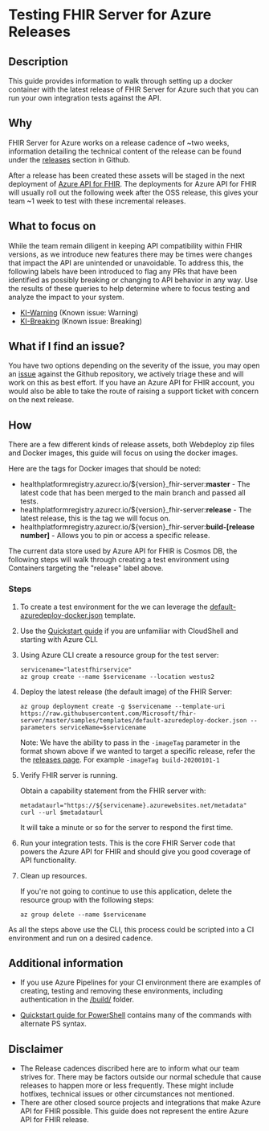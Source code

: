 # Testing FHIR Server for Azure Releases

## Description

This guide provides information to walk through setting up a docker container with the latest release of FHIR Server for Azure such that you can run your own integration tests against the API.

## Why

FHIR Server for Azure works on a release cadence of ~two weeks, information detailing the technical content of the release can be found under the [releases](https://github.com/microsoft/fhir-server/releases) section in Github.

After a release has been created these assets will be staged in the next deployment of [Azure API for FHIR](https://azure.microsoft.com/en-us/services/azure-api-for-fhir/). The deployments for Azure API for FHIR will usually roll out the following week after the OSS release, this gives your team ~1 week to test with these incremental releases.

## What to focus on

While the team remain diligent in keeping API compatibility within FHIR versions, as we introduce new features there may be times were changes that impact the API are unintended or unavoidable. To address this, the following labels have been introduced to flag any PRs that have been identified as possibly breaking or changing to API behavior in any way. Use the results of these queries to help determine where to focus testing and analyze the impact to your system.

- [KI-Warning](https://github.com/microsoft/fhir-server/issues?q=label%3AKI-Warning+) (Known issue: Warning)
- [KI-Breaking](https://github.com/microsoft/fhir-server/issues?q=label%3AKI-Breaking+) (Known issue: Breaking)

## What if I find an issue?

You have two options depending on the severity of the issue, you may open an [issue](https://github.com/microsoft/fhir-server/issues/new/choose) against the Github repository, we actively triage these and will work on this as best effort. If you have an Azure API for FHIR account, you would also be able to take the route of raising a support ticket with concern on the next release.

## How

There are a few different kinds of release assets, both Webdeploy zip files and Docker images, this guide will focus on using the docker images. 

Here are the tags for Docker images that should be noted:

* healthplatformregistry.azurecr.io/${version}_fhir-server:**master** - The latest code that has been merged to the main branch and passed all tests.
* healthplatformregistry.azurecr.io/${version}_fhir-server:**release** - The latest release, this is the tag we will focus on.
* healthplatformregistry.azurecr.io/${version}_fhir-server:**build-[release number]** - Allows you to pin or access a specific release.

The current data store used by Azure API for FHIR is Cosmos DB, the following steps will walk through creating a test environment using Containers targeting the "release" label above.

### Steps

1. To create a test environment for the we can leverage the [default-azuredeploy-docker.json](https://github.com/microsoft/fhir-server/blob/master/samples/templates/default-azuredeploy-docker.json) template. 

1. Use the [Quickstart guide](https://github.com/microsoft/fhir-server/blob/master/docs/QuickstartDeployCLI.md) if you are unfamiliar with CloudShell and starting with Azure CLI.

1. Using Azure CLI create a resource group for the test server:

    ```azurecli-interactive
    servicename="latestfhirservice"
    az group create --name $servicename --location westus2
    ```

1. Deploy the latest release (the default image) of the FHIR Server:

    ```azurecli-interactive
    az group deployment create -g $servicename --template-uri https://raw.githubusercontent.com/Microsoft/fhir-server/master/samples/templates/default-azuredeploy-docker.json --parameters serviceName=$servicename
    ```

    Note: We have the ability to pass in the `-imageTag` parameter in the format shown above if we wanted to target a specific release, refer the the [releases page](https://github.com/microsoft/fhir-server/releases). For example `-imageTag build-20200101-1`

1. Verify FHIR server is running.

    Obtain a capability statement from the FHIR server with:

    ```azurecli-interactive
    metadataurl="https://${servicename}.azurewebsites.net/metadata"
    curl --url $metadataurl
    ```

    It will take a minute or so for the server to respond the first time.

1. Run your integration tests. This is the core FHIR Server code that powers the Azure API for FHIR and should give you good coverage of API functionality.

1. Clean up resources.

    If you're not going to continue to use this application, delete the resource group with the following steps:

    ```azurecli-interactive
    az group delete --name $servicename
    ```


As all the steps above use the CLI, this process could be scripted into a CI environment and run on a desired cadence. 

## Additional information

- If you use Azure Pipelines for your CI environment there are examples of creating, testing and removing these environments, including authentication in the [/build/](https://github.com/microsoft/fhir-server/tree/master/build) folder.

- [Quickstart guide for PowerShell](https://github.com/microsoft/fhir-server/blob/master/docs/QuickstartDeployPowerShell.md) contains many of the commands with alternate PS syntax.

## Disclaimer

- The Release cadences discribed here are to inform what our team strives for. There may be factors outside our normal schedule that cause releases to happen more or less frequently. These might include hotfixes, technical issues or other circumstances not mentioned.
- There are other closed source projects and integrations that make Azure API for FHIR possible. This guide does not represent the entire Azure API for FHIR release.